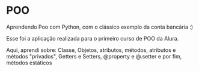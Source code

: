 # POO
Aprendendo Poo com Python, com o clássico exemplo da conta bancária :)

Esse foi a aplicação realizada para o primeiro curso de POO da Alura. 

Aqui, aprendi sobre: Classe, Objetos, atributos, métodos, atributos e métodos "privados", Getters e Setters, @property e @<nome do atributo>.setter e por fim, métodos estáticos

